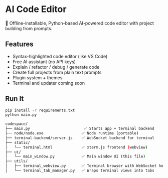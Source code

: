 # AI Code Editor

🧠 Offline-installable, Python-based AI-powered code editor with project building from prompts.

## Features
- Syntax-highlighted code editor (like VS Code)
- Free AI assistant (no API keys)
- Explain / refactor / debug / generate code
- Create full projects from plain text prompts
- Plugin system + themes
- Terminal and updater coming soon

## Run It

```bash
pip install -r requirements.txt
python main.py

codespace/
├── main.py                        ✅ Starts app + terminal backend
├── node/node.exe                 ✅ Node runtime (portable)
├── terminal-backend/server.js    ✅ WebSocket backend for terminal
├── static/
│   └── terminal.html             ✅ xterm.js frontend (webview)
├── ui/
│   └── main_window.py            ✅ Main window UI (this file)
├── utils/
│   ├── terminal_webview.py       ✅ Terminal browser with WebSocket hook
│   └── terminal_tab_manager.py   ✅ Wraps terminal views into tabs
